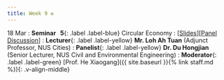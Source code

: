 ```yaml
---
title: Week 9 ♻️
---
```


18 Mar
: **Seminar &nbsp; 5**{: .label .label-blue} Circular Economy
  : [[Slides]()][[Panel Discussion]()]
: **Lecturer**{: .label .label-yellow} **Mr. Loh Ah Tuan** (Adjunct Professor, NUS Cities)
: **Panelist**{: .label .label-yellow} **Dr. Du Hongjian** (Senior Lecturer, NUS Civil and Environmental Engineering)
: **Moderator**{: .label .label-green} [Prof. He Xiaogang]({{ site.baseurl }}{% link staff.md %}){: .v-align-middle}
